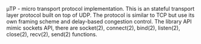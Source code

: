 µTP - micro transport protocol implementation. This is an stateful
transport layer protocol built on top of UDP. The protocol is similar
to TCP but use its own framing scheme and delay-based congestion
control. The library API mimic sockets API, there are socket(2),
connect(2), bind(2), listen(2), close(2), recv(2), send(2) functions.

